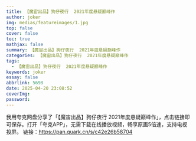 ```yaml
---
title: 【魔宙出品】狗仔夜行  2021年度悬疑巅峰作
author: joker
img: medias/featureimages/1.jpg
top: false
cover: false
toc: true
mathjax: false
summary: 【魔宙出品】狗仔夜行  2021年度悬疑巅峰作
categories: 【魔宙出品】狗仔夜行  2021年度悬疑巅峰作
tags:
  - 【魔宙出品】狗仔夜行  2021年度悬疑巅峰作
keywords: joker
essay: false
abbrlink: 5698
date: 2025-04-20 23:08:52
coverImg:
password:
---
```


我用夸克网盘分享了「【魔宙出品】狗仔夜行  2021年度悬疑巅峰作」，点击链接即可保存。打开「夸克APP」，无需下载在线播放视频，畅享原画5倍速，支持电视投屏。
链接：https://pan.quark.cn/s/c42e26b58704
